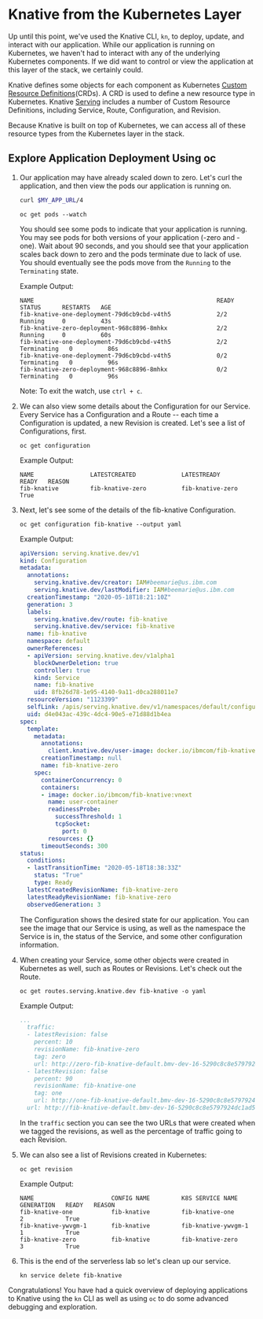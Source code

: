 # Knative from the Kubernetes Layer
Up until this point, we've used the Knative CLI, `kn`, to deploy, update, and interact with our application. While our application is running on Kubernetes, we haven't had to interact with any of the underlying Kubernetes components. If we did want to control or view the application at this layer of the stack, we certainly could.

Knative defines some objects for each component as Kubernetes [Custom Resource Definitions](https://kubernetes.io/docs/concepts/extend-kubernetes/api-extension/custom-resources)(CRDs). A CRD is used to define a new resource type in Kubernetes. Knative [Serving](https://github.com/knative/docs/tree/master/docs/serving#serving-resources) includes a number of Custom Resource Definitions, including Service, Route, Configuration, and Revision.

Because Knative is built on top of Kubernetes, we can access all of these resource types from the Kubernetes layer in the stack.

## Explore Application Deployment Using oc
1. Our application may have already scaled down to zero. Let's curl the application, and then view the pods our application is running on.

    ```bash
    curl $MY_APP_URL/4
    ```
    ```
    oc get pods --watch
    ```

    You should see some pods to indicate that your application is running. You may see pods for both versions of your application (-zero and -one). Wait about 90 seconds, and you should see that your application scales back down to zero and the pods terminate due to lack of use. You should eventually see the pods move from the `Running` to the `Terminating` state.

    Example Output:

    ```
    NAME                                                    READY   STATUS      RESTARTS   AGE
    fib-knative-one-deployment-79d6cb9cbd-v4th5             2/2     Running     0          43s
    fib-knative-zero-deployment-968c8896-8mhkx              2/2     Running     0          60s
    fib-knative-one-deployment-79d6cb9cbd-v4th5             2/2     Terminating   0          86s
    fib-knative-one-deployment-79d6cb9cbd-v4th5             0/2     Terminating   0          96s
    fib-knative-zero-deployment-968c8896-8mhkx              0/2     Terminating   0          96s
    ```

    Note: To exit the watch, use `ctrl + c`.

2. We can also view some details about the Configuration for our Service. Every Service has a Configuration and a Route -- each time a Configuration is updated, a new Revision is created. Let's see a list of Configurations, first.

    ```
    oc get configuration
    ```

    Example Output:
    ```
    NAME                LATESTCREATED             LATESTREADY               READY   REASON
    fib-knative         fib-knative-zero          fib-knative-zero          True    
    ```

3. Next, let's see some of the details of the fib-knative Configuration.    

    ```
    oc get configuration fib-knative --output yaml
    ```

    Example Output:
    ```yaml
    apiVersion: serving.knative.dev/v1
    kind: Configuration
    metadata:
      annotations:
        serving.knative.dev/creator: IAM#beemarie@us.ibm.com
        serving.knative.dev/lastModifier: IAM#beemarie@us.ibm.com
      creationTimestamp: "2020-05-18T18:21:10Z"
      generation: 3
      labels:
        serving.knative.dev/route: fib-knative
        serving.knative.dev/service: fib-knative
      name: fib-knative
      namespace: default
      ownerReferences:
      - apiVersion: serving.knative.dev/v1alpha1
        blockOwnerDeletion: true
        controller: true
        kind: Service
        name: fib-knative
        uid: 8fb26d78-1e95-4140-9a11-d0ca288011e7
      resourceVersion: "1123399"
      selfLink: /apis/serving.knative.dev/v1/namespaces/default/configurations/fib-knative
      uid: d4e043ac-439c-4dc4-90e5-e71d88d1b4ea
    spec:
      template:
        metadata:
          annotations:
            client.knative.dev/user-image: docker.io/ibmcom/fib-knative:vnext
          creationTimestamp: null
          name: fib-knative-zero
        spec:
          containerConcurrency: 0
          containers:
          - image: docker.io/ibmcom/fib-knative:vnext
            name: user-container
            readinessProbe:
              successThreshold: 1
              tcpSocket:
                port: 0
            resources: {}
          timeoutSeconds: 300
    status:
      conditions:
      - lastTransitionTime: "2020-05-18T18:38:33Z"
        status: "True"
        type: Ready
      latestCreatedRevisionName: fib-knative-zero
      latestReadyRevisionName: fib-knative-zero
      observedGeneration: 3
    ```

    The Configuration shows the desired state for our application. You can see the image that our Service is using, as well as the namespace the Service is in, the status of the Service, and some other configuration information.

4. When creating your Service, some other objects were created in Kubernetes as well, such as Routes or Revisions. Let's check out the Route.

    ```
    oc get routes.serving.knative.dev fib-knative -o yaml
    ```

    Example Output:
    ```yaml
    ...
      traffic:
      - latestRevision: false
        percent: 10
        revisionName: fib-knative-zero
        tag: zero
        url: http://zero-fib-knative-default.bmv-dev-16-5290c8c8e5797924dc1ad5d1b85b37c0-0000.us-south.containers.appdomain.cloud
      - latestRevision: false
        percent: 90
        revisionName: fib-knative-one
        tag: one
        url: http://one-fib-knative-default.bmv-dev-16-5290c8c8e5797924dc1ad5d1b85b37c0-0000.us-south.containers.appdomain.cloud
      url: http://fib-knative-default.bmv-dev-16-5290c8c8e5797924dc1ad5d1b85b37c0-0000.us-south.containers.appdomain.cloud
      ```

      In the `traffic` section you can see the two URLs that were created when we tagged the revisions, as well as the percentage of traffic going to each Revision.

5. We can also see a list of Revisions created in Kubernetes:

    ```
    oc get revision
    ```

    Example Output:
    ```
    NAME                      CONFIG NAME         K8S SERVICE NAME          GENERATION   READY   REASON
    fib-knative-one           fib-knative         fib-knative-one           2            True    
    fib-knative-ywvgm-1       fib-knative         fib-knative-ywvgm-1       1            True    
    fib-knative-zero          fib-knative         fib-knative-zero          3            True    
    ```

6. This is the end of the serverless lab so let's clean up our service.

    ```
    kn service delete fib-knative
    ```

Congratulations!  You have had a quick overview of deploying applications to Knative using the `kn` CLI as well as using `oc` to do some advanced debugging and exploration.
